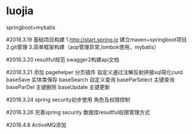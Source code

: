 # luojia
springboot+mybatis

#2018.3.19
基础项目构建
1.http://start.spring.io 建立maven+springboot项目
2.git管理
3.简单框架构建（aop管理异常,lombok使用，mybatis）

#2018.3.20
resultful规范 swagger2构建api文档

#2018.3.21
添加 pagehelper 分页插件
自定义通过注解反射拼接sql简化curd
baseSave 实体类保存
baseSearch 自定义查询
baseParSelect 主键查询
baseParDel 主键删除
baseUpdate 主键更新

#2018.3.24
spring security初步使用 角色及权限控制

#2018.3.26
完善spring security 数据库resultful权限管理方式

#2018.4.8
ActiveMQ添加